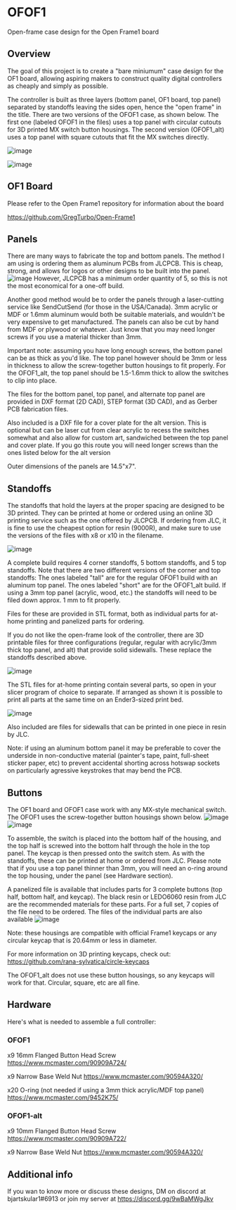 # OFOF1
Open-frame case design for the Open Frame1 board

## Overview

The goal of this project is to create a "bare miniumum" case design for the OF1 board, allowing aspiring makers to construct quality digital controllers as cheaply and simply as possible.

The controller is built as three layers (bottom panel, OF1 board, top panel) separated by standoffs leaving the sides open, hence the "open frame" in the title.  There are two versions of the OFOF1 case, as shown below.  The first one (labeled OFOF1 in the files) uses a top panel with circular cutouts for 3D printed MX switch button housings.  The second version (OFOF1_alt) uses a top panel with square cutouts that fit the MX switches directly.

![image](https://user-images.githubusercontent.com/95242582/177418564-77c9fb9a-2c2d-4ff1-bf36-832a5984891e.png)

![image](https://user-images.githubusercontent.com/95242582/189028256-cb972280-4de0-45d2-8c1e-c5924731fbcc.png)

## OF1 Board

Please refer to the Open Frame1 repository for information about the board

https://github.com/GregTurbo/Open-Frame1

## Panels

There are many ways to fabricate the top and bottom panels.  The method I am using is ordering them as aluminum PCBs from JLCPCB.  This is cheap, strong, and allows for logos or other designs to be built into the panel.  
![image](https://user-images.githubusercontent.com/95242582/177420697-fc26cb6a-f005-4b2a-90ea-1a2d32045680.png)
However, JLCPCB has a minimum order quantity of 5, so this is not the most economical for a one-off build.

Another good method would be to order the panels through a laser-cutting service like SendCutSend (for those in the USA/Canada).  3mm acrylic or MDF or 1.6mm aluminum would both be suitable materials, and wouldn't be very expensive to get manufactured.  The panels can also be cut by hand from MDF or plywood or whatever.  Just know that you may need longer screws if you use a material thicker than 3mm.

Important note: assuming you have long enough screws, the bottom panel can be as thick as you'd like.  The top panel however should be 3mm or less in thickness to allow the screw-together button housings to fit properly.  For the OFOF1_alt, the top panel should be 1.5-1.6mm thick to allow the switches to clip into place.

The files for the bottom panel, top panel, and alternate top panel are provided in DXF format (2D CAD), STEP format (3D CAD), and as Gerber PCB fabrication files.  

Also included is a DXF file for a cover plate for the alt version.  This is optional but can be laser cut from clear acrylic to recess the switches somewhat and also allow for custom art, sandwiched between the top panel and cover plate.  If you go this route you will need longer screws than the ones listed below for the alt version

Outer dimensions of the panels are 14.5"x7".


## Standoffs

The standoffs that hold the layers at the proper spacing are designed to be 3D printed.  They can be printed at home or ordered using an online 3D printing service such as the one offered by JLCPCB.  If ordering from JLC, it is fine to use the cheapest option for resin (9000R), and make sure to use the versions of the files with x8 or x10 in the filename. 

![image](https://user-images.githubusercontent.com/95242582/177422742-10cc2180-853b-4335-b5df-835c6af1c75a.png)


A complete build requires 4 corner standoffs, 5 bottom standoffs, and 5 top standoffs.  Note that there are two different versions of the corner and top standoffs:
The ones labeled "tall" are for the regular OFOF1 build with an aluminum top panel. The ones labeled "short" are for the OFOF1_alt build. If using a 3mm top panel (acrylic, wood, etc.) the standoffs will need to be filed down approx. 1 mm to fit properly.

Files for these are provided in STL format, both as individual parts for at-home printing and panelized parts for ordering.  

If you do not like the open-frame look of the controller, there are 3D printable files for three configurations (regular, regular with acrylic/3mm thick top panel, and alt) that provide solid sidewalls.  These replace the standoffs described above.  

![image](https://user-images.githubusercontent.com/95242582/194998187-f9c72b28-0370-40b0-9ff4-a694d3822cd3.png)

The STL files for at-home printing contain several parts, so open in your slicer program of choice to separate.  If arranged as shown it is possible to print all parts at the same time on an Ender3-sized print bed.

![image](https://user-images.githubusercontent.com/95242582/189029996-b5907c07-617e-4658-ab5c-ccc28bf42d56.png)

Also included are files for sidewalls that can be printed in one piece in resin by JLC.

Note: if using an aluminum bottom panel it may be preferable to cover the underside in non-conductive material (painter's tape, paint, full-sheet sticker paper, etc) to prevent accidental shorting across hotswap sockets on particularly agressive keystrokes that may bend the PCB.

## Buttons

The OF1 board and OFOF1 case work with any MX-style mechanical switch.  The OFOF1 uses the screw-together button housings shown below.
![image](https://user-images.githubusercontent.com/95242582/177423209-cf4472c3-63f1-41cc-b781-756241bba0d2.png)
![image](https://user-images.githubusercontent.com/95242582/177423346-5b6b06be-8222-4141-91e2-8698a198bcd1.png)

To assemble, the switch is placed into the bottom half of the housing, and the top half is screwed into the bottom half through the hole in the top panel.  The keycap is then pressed onto the switch stem.  As with the standoffs, these can be printed at home or ordered from JLC.  Please note that if you use a top panel thinner than 3mm, you will need an o-ring around the top housing, under the panel (see Hardware section).

A panelized file is available that includes parts for 3 complete buttons (top half, bottom half, and keycap).  The black resin or LEDO6060 resin from JLC are the recommended materials for these parts. For a full set, 7 copies of the file need to be ordered.  The files of the individual parts are also available
![image](https://user-images.githubusercontent.com/95242582/177424960-2e8d3128-e9a8-44c8-9dac-727e9f6e1b16.png)

Note: these housings are compatible with official Frame1 keycaps or any circular keycap that is 20.64mm or less in diameter.

For more information on 3D printing keycaps, check out: https://github.com/rana-sylvatica/circle-keycaps

The OFOF1_alt does not use these button housings, so any keycaps will work for that. Circular, square, etc are all fine.

## Hardware

Here's what is needed to assemble a full controller:

### OFOF1

x9 16mm Flanged Button Head Screw
https://www.mcmaster.com/90909A724/

x9 Narrow Base Weld Nut
https://www.mcmaster.com/90594A320/

x20 O-ring (not needed if using a 3mm thick acrylic/MDF top panel)
https://www.mcmaster.com/9452K75/

### OFOF1-alt

x9 10mm Flanged Button Head Screw
https://www.mcmaster.com/90909A722/

x9 Narrow Base Weld Nut
https://www.mcmaster.com/90594A320/

## Additional info

If you wan to know more or discuss these designs, DM on discord at bjartskular1#6913 or join my server at https://discord.gg/9wBaMWgJkv
